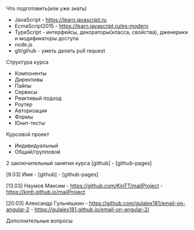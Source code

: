 Что подготовить(или уже знать)
- JavaScript - https://learn.javascript.ru
- EcmaScript2015 - https://learn.javascript.ru/es-modern
- TypeScript - интерфейсы, декораторы(класса, свойства), дженерики и модификаторы доступа
- node.js
- git/gihub - уметь делать pull request

Структура курса
- Компоненты
- Директивы
- Пайпы
- Сервисы
- Реактивый подход
- Роутер
- Авторизация
- Формы
- Юнит-тесты

Курсовой проект
- Индивидуальный
- Общий/групповой

2 заключительный занятия курса [github] - [github-pages]

[9.03]
Имя - [github] - [github-pages]

[13.03]
Наумов Максим - https://github.com/KinTT/mailProject - https://kintt.github.io/mailProject

[20.03]
Александр Гульняшкин - https://github.com/gulalex181/email-on-angular-2 - https://gulalex181.github.io/email-on-angular-2/

Дополнительные вопросы
